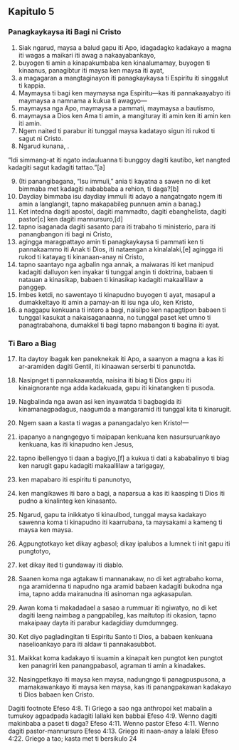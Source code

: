Kapitulo 5
----------

### Panagkaykaysa iti Bagi ni Cristo

1. Siak ngarud, maysa a balud gapu iti Apo, idagadagko kadakayo a magna iti wagas a maikari iti awag a nakaayabankayo,
2. buyogen ti amin a kinapakumbaba ken kinaalumamay, buyogen ti kinaanus, panagibtur iti maysa ken maysa iti ayat,
3. a magagaran a mangtaginayon iti panagkaykaysa ti Espiritu iti singgalut ti kappia.
4. Maymaysa ti bagi ken maymaysa nga Espiritu—kas iti pannakaayabyo iti maymaysa a namnama a kukua ti awagyo—
5. maymaysa nga Apo, maymaysa a pammati, maymaysa a bautismo,
6. maymaysa a Dios ken Ama ti amin, a mangituray iti amin ken iti amin ken iti amin.
7. Ngem naited ti parabur iti tunggal maysa kadatayo sigun iti rukod ti sagut ni Cristo.
8. Ngarud kunana, .

“Idi simmang-at iti ngato indauluanna ti bunggoy dagiti kautibo, ket nangted kadagiti sagut kadagiti tattao.”[a]

9. (Iti panangibagana, “Isu immuli,” ania ti kayatna a sawen no di ket bimmaba met kadagiti nababbaba a rehion, ti daga?[b]
10. Daydiay bimmaba isu daydiay immuli iti adayo a nangatngato ngem iti amin a langlangit, tapno makapabileg punnuen amin a banag.)
11. Ket intedna dagiti apostol, dagiti mammadto, dagiti ebanghelista, dagiti pastor[c] ken dagiti mannursuro,[d]
12. tapno isaganada dagiti sasanto para iti trabaho ti ministerio, para iti panangbangon iti bagi ni Cristo,
13. agingga maragpattayo amin ti panagkaykaysa ti pammati ken ti pannakaammo iti Anak ti Dios, iti nataengan a kinalalaki,[e] agingga iti rukod ti katayag ti kinanaan-anay ni Cristo,
14. tapno saantayo nga agbalin nga annak, a maiwaras iti ket manipud kadagiti dalluyon ken inyakar ti tunggal angin ti doktrina, babaen ti natauan a kinasikap, babaen ti kinasikap kadagiti makaallilaw a panggep.
15. Imbes ketdi, no sawentayo ti kinapudno buyogen ti ayat, masapul a dumakkeltayo iti amin a pamay-an iti isu nga ulo, ken Kristo,
16. a naggapu kenkuana ti intero a bagi, naisilpo ken napagtipon babaen ti tunggal kasukat a nakaisaganaanna, no tunggal paset ket umno ti panagtrabahona, dumakkel ti bagi tapno mabangon ti bagina iti ayat.

### Ti Baro a Biag

17. Ita daytoy ibagak ken paneknekak iti Apo, a saanyon a magna a kas iti ar-aramiden dagiti Gentil, iti kinaawan serserbi ti panunotda.
18. Nasipnget ti pannakaawatda, naisina iti biag ti Dios gapu iti kinaignorante nga adda kadakuada, gapu iti kinatangken ti pusoda.
19. Nagbalinda nga awan asi ken inyawatda ti bagbagida iti kinamanagpadagus, naagumda a mangaramid iti tunggal kita ti kinarugit.
20. Ngem saan a kasta ti wagas a panangadalyo ken Kristo!—
21. ipapanyo a nangngegyo ti maipapan kenkuana ken nasursuruankayo kenkuana, kas iti kinapudno ken Jesus,
22. tapno ibellengyo ti daan a bagiyo,[f] a kukua ti dati a kababalinyo ti biag ken narugit gapu kadagiti makaallilaw a tarigagay,
23. ken mapabaro iti espiritu ti panunotyo,
24. ken mangikawes iti baro a bagi, a naparsua a kas iti kaasping ti Dios iti pudno a kinalinteg ken kinasanto.

25. Ngarud, gapu ta inikkatyo ti kinaulbod, tunggal maysa kadakayo sawenna koma ti kinapudno iti kaarrubana, ta maysakami a kameng ti maysa ken maysa.
26. Agpungtotkayo ket dikay agbasol; dikay ipalubos a lumnek ti init gapu iti pungtotyo,
27. ket dikay ited ti gundaway iti diablo.
28. Saanen koma nga agtakaw ti mannanakaw, no di ket agtrabaho koma, nga aramidenna ti napudno nga aramid babaen kadagiti bukodna nga ima, tapno adda mairanudna iti asinoman nga agkasapulan.
29. Awan koma ti makadadael a sasao a rummuar iti ngiwatyo, no di ket dagiti laeng naimbag a pangpabileg, kas maitutop iti okasion, tapno makaipaay dayta iti parabur kadagidiay dumdumngeg.
30. Ket diyo pagladingitan ti Espiritu Santo ti Dios, a babaen kenkuana naselioankayo para iti aldaw ti pannakasubbot.
31. Maikkat koma kadakayo ti isuamin a kinapait ken pungtot ken pungtot ken panagriri ken panangpabasol, agraman ti amin a kinadakes.
32. Nasingpetkayo iti maysa ken maysa, nadungngo ti panagpuspusona, a mamakawankayo iti maysa ken maysa, kas iti panangpakawan kadakayo ti Dios babaen ken Cristo.

Dagiti footnote
Efeso 4:8. Ti Griego a sao nga anthropoi ket mabalin a tumukoy agpadpada kadagiti lallaki ken babbai
Efeso 4:9. Wenno dagiti makinbaba a paset ti daga?
Efeso 4:11. Wenno pastor
Efeso 4:11. Wenno dagiti pastor-mannursuro
Efeso 4:13. Griego iti naan-anay a lalaki
Efeso 4:22. Griego a tao; kasta met ti bersikulo 24
